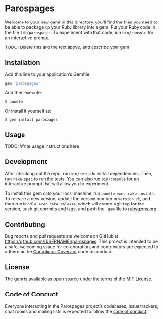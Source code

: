 # Parospages

Welcome to your new gem! In this directory, you'll find the files you need to be able to package up your Ruby library into a gem. Put your Ruby code in the file `lib/parospages`. To experiment with that code, run `bin/console` for an interactive prompt.

TODO: Delete this and the text above, and describe your gem

## Installation

Add this line to your application's Gemfile:

```ruby
gem 'parospages'
```

And then execute:

    $ bundle

Or install it yourself as:

    $ gem install parospages

## Usage

TODO: Write usage instructions here

## Development

After checking out the repo, run `bin/setup` to install dependencies. Then, run `rake spec` to run the tests. You can also run `bin/console` for an interactive prompt that will allow you to experiment.

To install this gem onto your local machine, run `bundle exec rake install`. To release a new version, update the version number in `version.rb`, and then run `bundle exec rake release`, which will create a git tag for the version, push git commits and tags, and push the `.gem` file to [rubygems.org](https://rubygems.org).

## Contributing

Bug reports and pull requests are welcome on GitHub at https://github.com/[USERNAME]/parospages. This project is intended to be a safe, welcoming space for collaboration, and contributors are expected to adhere to the [Contributor Covenant](http://contributor-covenant.org) code of conduct.

## License

The gem is available as open source under the terms of the [MIT License](https://opensource.org/licenses/MIT).

## Code of Conduct

Everyone interacting in the Parospages project’s codebases, issue trackers, chat rooms and mailing lists is expected to follow the [code of conduct](https://github.com/[USERNAME]/parospages/blob/master/CODE_OF_CONDUCT.md).
